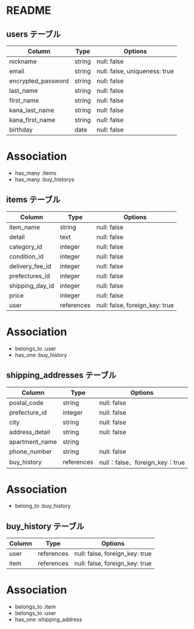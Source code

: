 # README


## users テーブル
| Column             | Type   | Options                       |
| ------------------ | ------ | ----------------------------- |
| nickname           | string | null: false                   |
| email              | string | null: false, uniqueness: true |
| encrypted_password | string | null: false                   |
| last_name          | string | null: false                   |
| first_name         | string | null: false                   |
| kana_last_name     | string | null: false                   |
| kana_first_name    | string | null: false                   |
| birthday           | date   | null: false                   |

# Association
* has_many :items
* has_many :buy_historys



## items テーブル
| Column           | Type       | Options                        |
| -----------------| ---------- | ------------------------------ |
| item_name        | string     | null: false                    |
| detail           | text       | null: false                    |
| category_id      | integer    | null: false                    |
| condition_id     | integer    | null: false                    |
| delivery_fee_id  | integer    | null: false                    |
| prefectures_id   | integer    | null: false                    |
| shipping_day_id  | integer    | null: false                    |
| price            | integer    | null: false                    |
| user             | references | null: false, foreign_key: true |

# Association
* belongs_to :user
* has_one :buy_history

## shipping_addresses テーブル
| Column           | Type       | Options                       |
| ---------------- | ---------- | ----------------------------- |
| postal_code      | string     | null: false                   |
| prefecture_id    | integer    | null: false                   |
| city             | string     | null: false                   |
| address_detail   | string     | null: false                   |
| apartment_name   | string     |                               |
| phone_number     | string     | null: false                   |
| buy_history      | references | null：false、foreign_key：true |

# Association
* belong_to :buy_history


## buy_history テーブル
| Column  | Type       | Options                        |
| ------- | ---------- | ------------------------------ |
| user    | references | null: false, foreign_key: true |
| item    | references | null: false, foreign_key: true |

# Association
* belongs_to :item
* belongs_to :user
* has_one :shipping_address